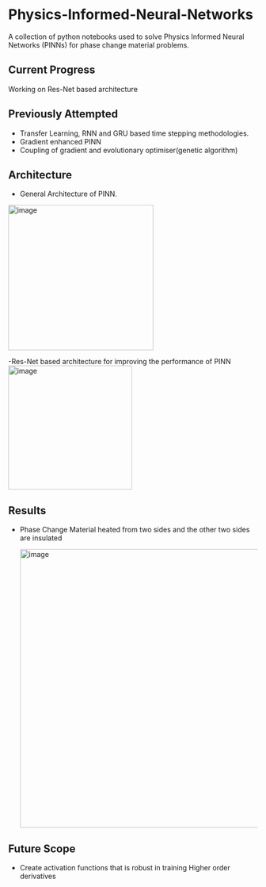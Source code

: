 # Physics-Informed-Neural-Networks
A collection of python notebooks used to solve Physics Informed Neural Networks (PINNs) for phase change material problems.

## Current Progress
Working on Res-Net based architecture

## Previously Attempted
- Transfer Learning, RNN and GRU based time stepping methodologies. 
- Gradient enhanced PINN
- Coupling of gradient and evolutionary optimiser(genetic algorithm)

## Architecture
- General Architecture of PINN.
  
<img width="293" alt="image" src="https://github.com/sanjeet178/Physics-Informed-Neural-Networks/assets/69724036/c0a34eda-7edb-4cf5-b91d-d0cfcf174acf">

-Res-Net based architecture for improving the performance of PINN
<img width="250" alt="image" src="https://github.com/sanjeet178/Physics-Informed-Neural-Networks/assets/69724036/e704d9f2-c52e-45ab-91a1-bd5070510c11">

## Results
- Phase Change Material heated from two sides and the other two sides are insulated 

  <img width="562" alt="image" src="https://github.com/sanjeet178/Physics-Informed-Neural-Networks/assets/69724036/990de879-3cd0-4f9c-a062-f53fcc1fa072">

## Future Scope
- Create activation functions that is robust in training Higher order derivatives
